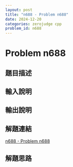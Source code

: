 ```yaml
---
layout: post
title: "n688 - Problem n688"
date: 2024-12-20
categories: zerojudge cpp
problem_id: n688
---
```


# Problem n688

## 題目描述



## 輸入說明



## 輸出說明



## 解題連結

[n688 - Problem n688](https://zerojudge.tw/ShowProblem?problemid=n688)

## 解題思路

